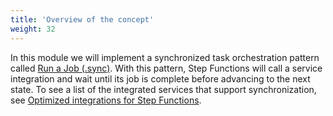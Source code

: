```yaml
---
title: 'Overview of the concept'
weight: 32
---
```


In this module we will implement a synchronized task orchestration pattern called [Run a Job (.sync)](https://docs.aws.amazon.com/step-functions/latest/dg/connect-to-resource.html#connect-sync). With this pattern, Step Functions will call a service integration and wait until its job is complete before advancing to the next state. To see a list of the integrated services that support synchronization, see [Optimized integrations for Step Functions](https://docs.aws.amazon.com/step-functions/latest/dg/connect-supported-services.html).